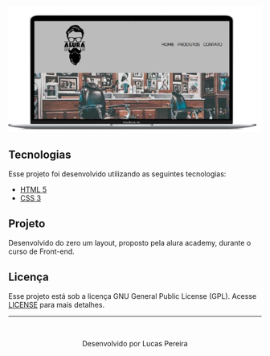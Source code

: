 ![Projeto_Alura](https://github.com/pereira-lucas-santos96/Front-end_BarberShop_Alura/blob/master/image/Projeto_Alura.png)

## Tecnologias

Esse projeto foi desenvolvido utilizando as seguintes tecnologias:

- [HTML 5](https://developer.mozilla.org/pt-BR/docs/Web/HTML/HTML5)
- [CSS 3](https://developer.mozilla.org/pt-BR/docs/Archive/CSS3)

## Projeto

Desenvolvido do zero um layout, proposto pela alura academy, durante o curso de Front-end.

## Licença

Esse projeto está sob a licença GNU General Public License (GPL). Acesse [LICENSE](https://github.com/pereira-lucas-santos96/Front-end_BarberShop_Alura/blob/master/LINCENSE.md) para mais detalhes.

------

​                                                    <center>  Desenvolvido por Lucas Pereira </center>

